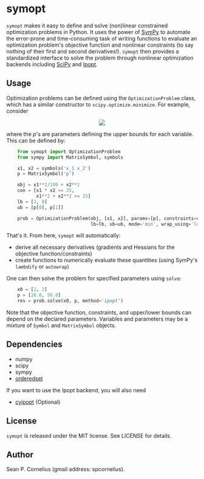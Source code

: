 symopt
======
`symopt` makes it easy to define and solve (non)linear constrained optimization problems in Python. 
It uses the power of [SymPy](https://www.sympy.org/) to automate the error-prone and 
time-consuming task of writing functions to evaluate an optimization problem's objective function 
and nonlinear constraints (to say nothing of their first and second derivatives!). 
`symopt` then provides a standardized interface to solve the problem through nonlinear 
optimization backends including [SciPy](https://www.scipy.org/) and 
[Ipopt](https://projects.coin-or.org/Ipopt).

Usage
-----
Optimization problems can be defined using the `OptimizationProblem`
class, which has a similar constructor to `scipy.optimize.minimize`.
For example, consider

<p align="center">
    <img src="https://latex.codecogs.com/gif.latex?\begin{align*}&space;\textrm{minimize}\;\;&space;&x_1^2/100&space;&plus;&space;x_2^2&space;\\&space;\textrm{subject&space;to}\;\;&space;&&space;x_1&space;x_2&space;\geq&space;25&space;\\&space;&&space;x_1^2&space;&plus;&space;x_2^2&space;\geq&space;25&space;\\&space;&&space;2&space;\leq&space;x_1&space;\leq&space;p_1&space;\\&space;&&space;0&space;\leq&space;x_2&space;\leq&space;p_2&space;\\&space;\end{align*}">
</p>

where the *p*'s  are parameters defining the upper bounds for each variable. This can be defined
by:
```python
    from symopt import OptimizationProblem
    from sympy import MatrixSymbol, symbols

    x1, x2 = symbols('x_1 x_2')
    p = MatrixSymbol('p')

    obj = x1**2/100 + x2**2
    con = [x1 * x2 >= 25,
           x1**2 + x2**2 >= 25]
    lb = [2, 0]
    ub = [p[0], p[1]]

    prob = OptimizationProblem(obj, [x1, x2], params=[p], constraints=con,
                               lb=lb, ub=ub, mode='min', wrap_using='lambdify')
```
That's it. From here, `symopt` will automatically:

* derive all necessary derivatives (gradients and Hessians for the objective function/constraints)
* create functions to numerically evaluate these quantities (using SymPy's `lambdify` or `autowrap`)

One can then solve the problem for specified parameters using `solve`:
```python
    x0 = [2, 2]
    p = [20.0, 50.0]
    res = prob.solve(x0, p, method='ipopt')
```
Note that the objective function, constraints, and upper/lower
bounds can depend on the declared parameters. Variables and parameters
may be a mixture of `Symbol` and `MatrixSymbol` objects.

Dependencies
------------
* numpy
* scipy
* sympy
* [orderedset](https://pypi.org/project/orderedset/)

If you want to use the Ipopt backend, you will also need

* [cyipopt](https://github.com/matthias-k/cyipopt) (Optional)


License
-------
`symopt` is released under the MIT license. See LICENSE for details.


Author
------
Sean P. Cornelius (gmail address: spcornelius).